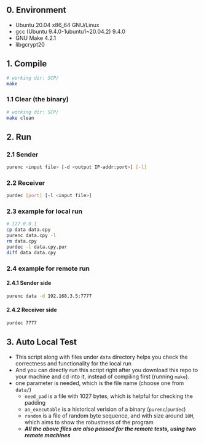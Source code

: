## 0. Environment
- Ubuntu 20.04 x86_64 GNU/Linux
- gcc (Ubuntu 9.4.0-1ubuntu1~20.04.2) 9.4.0
- GNU Make 4.2.1
- libgcrypt20

## 1. Compile
```bash
# working dir: SCP/
make
```
### 1.1 Clear (the binary)
```bash
# working dir: SCP/
make clean
```

## 2. Run
### 2.1 Sender
```bash
purenc <input file> [-d <output IP-addr:port>] [-l]
```
### 2.2 Receiver
```bash
purdec [port] [-l <input file>]
```

### 2.3 example for local run
```bash
# 127.0.0.1
cp data data.cpy
purenc data.cpy -l
rm data.cpy
purdec -l data.cpy.pur
diff data data.cpy
```

### 2.4 example for remote run
#### 2.4.1 Sender side
```bash
purenc data -d 192.168.3.5:7777
```
#### 2.4.2 Receiver side
```bash
purdec 7777
```

## 3. Auto Local Test
- This script along with files under `data` directory helps you check the correctness and functionality for the local run
- And you can directly run this script right after you download this repo to your machine and cd into it, instead of compiling first (running `make`).
- one parameter is needed, which is the file name (choose one from `data/`)
    - `need_pad` is a file with 1027 bytes, which is helpful for checking the padding
    - `an_executable` is a historical verision of a binary (`purenc`/`purdec`)
    - `random` is a file of random byte sequence, and with size around `10M`, which aims to show the robustness of the program
    - ___All the above files are also passed for the remote tests, using two remote machines___

